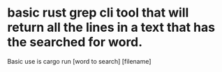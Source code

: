 # basic rust grep cli tool that will return all the lines in a text that has the searched for word.

Basic use is cargo run [word to search] [filename]